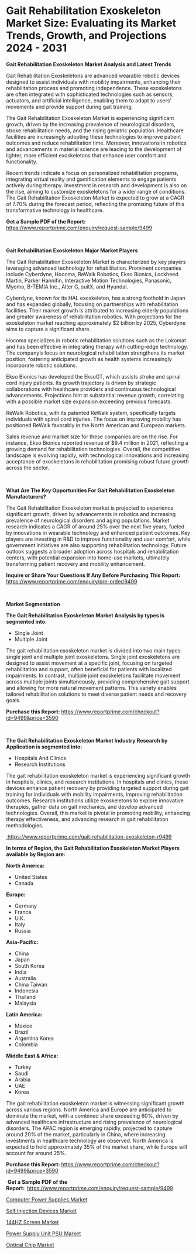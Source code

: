 <p><h1>Gait Rehabilitation Exoskeleton Market Size: Evaluating its Market Trends, Growth, and Projections 2024 - 2031</h1></p><p><strong>Gait Rehabilitation Exoskeleton Market Analysis and Latest Trends</strong></p>
<p><p>Gait Rehabilitation Exoskeletons are advanced wearable robotic devices designed to assist individuals with mobility impairments, enhancing their rehabilitation process and promoting independence. These exoskeletons are often integrated with sophisticated technologies such as sensors, actuators, and artificial intelligence, enabling them to adapt to users' movements and provide support during gait training.</p><p>The Gait Rehabilitation Exoskeleton Market is experiencing significant growth, driven by the increasing prevalence of neurological disorders, stroke rehabilitation needs, and the rising geriatric population. Healthcare facilities are increasingly adopting these technologies to improve patient outcomes and reduce rehabilitation time. Moreover, innovations in robotics and advancements in material science are leading to the development of lighter, more efficient exoskeletons that enhance user comfort and functionality.</p><p>Recent trends indicate a focus on personalized rehabilitation programs, integrating virtual reality and gamification elements to engage patients actively during therapy. Investment in research and development is also on the rise, aiming to customize exoskeletons for a wider range of conditions. The Gait Rehabilitation Exoskeleton Market is expected to grow at a CAGR of 7.70% during the forecast period, reflecting the promising future of this transformative technology in healthcare.</p></p>
<p><strong>Get a Sample PDF of the Report:&nbsp;</strong> <a href="https://www.reportprime.com/enquiry/request-sample/9499?utm_campaign=2014&utm_medium=2&utm_source=Github&utm_content=ia&utm_term=25122024&utm_id=gait-rehabilitation-exoskeleton">https://www.reportprime.com/enquiry/request-sample/9499</a></p>
<p>&nbsp;</p>
<p><strong>Gait Rehabilitation Exoskeleton Major Market Players</strong></p>
<p><p>The Gait Rehabilitation Exoskeleton Market is characterized by key players leveraging advanced technology for rehabilitation. Prominent companies include Cyberdyne, Hocoma, ReWalk Robotics, Ekso Bionics, Lockheed Martin, Parker Hannifin, Interactive Motion Technologies, Panasonic, Myomo, B-TEMIA Inc., Alter G, suitX, and Hyundai.</p><p>Cyberdyne, known for its HAL exoskeleton, has a strong foothold in Japan and has expanded globally, focusing on partnerships with rehabilitation facilities. Their market growth is attributed to increasing elderly populations and greater awareness of rehabilitation robotics. With projections for the exoskeleton market reaching approximately $2 billion by 2025, Cyberdyne aims to capture a significant share.</p><p>Hocoma specializes in robotic rehabilitation solutions such as the Lokomat and has been effective in integrating therapy with cutting-edge technology. The company’s focus on neurological rehabilitation strengthens its market position, fostering anticipated growth as health systems increasingly incorporate robotic solutions.</p><p>Ekso Bionics has developed the EksoGT, which assists stroke and spinal cord injury patients. Its growth trajectory is driven by strategic collaborations with healthcare providers and continuous technological advancements. Projections hint at substantial revenue growth, correlating with a possible market size expansion exceeding previous forecasts.</p><p>ReWalk Robotics, with its patented ReWalk system, specifically targets individuals with spinal cord injuries. The focus on improving mobility has positioned ReWalk favorably in the North American and European markets. </p><p>Sales revenue and market size for these companies are on the rise. For instance, Ekso Bionics reported revenue of $9.4 million in 2021, reflecting a growing demand for rehabilitation technologies. Overall, the competitive landscape is evolving rapidly, with technological innovations and increasing acceptance of exoskeletons in rehabilitation promising robust future growth across the sector.</p></p>
<p>&nbsp;</p>
<p><strong>What Are The Key Opportunities For Gait Rehabilitation Exoskeleton Manufacturers?</strong></p>
<p><p>The Gait Rehabilitation Exoskeleton market is projected to experience significant growth, driven by advancements in robotics and increasing prevalence of neurological disorders and aging populations. Market research indicates a CAGR of around 25% over the next five years, fueled by innovations in wearable technology and enhanced patient outcomes. Key players are investing in R&D to improve functionality and user comfort, while government initiatives are also supporting rehabilitation technology. Future outlook suggests a broader adoption across hospitals and rehabilitation centers, with potential expansion into home-use markets, ultimately transforming patient recovery and mobility enhancement.</p></p>
<p><strong>Inquire or Share Your Questions If Any Before Purchasing This Report:</strong> <a href="https://www.reportprime.com/enquiry/pre-order/9499?utm_campaign=2014&utm_medium=2&utm_source=Github&utm_content=ia&utm_term=25122024&utm_id=gait-rehabilitation-exoskeleton">https://www.reportprime.com/enquiry/pre-order/9499</a></p>
<p>&nbsp;</p>
<p><strong>Market Segmentation</strong></p>
<p><strong>The Gait Rehabilitation Exoskeleton Market Analysis by types is segmented into:</strong></p>
<p><ul><li>Single Joint</li><li>Multiple Joint</li></ul></p>
<p><p>The gait rehabilitation exoskeleton market is divided into two main types: single joint and multiple joint exoskeletons. Single joint exoskeletons are designed to assist movement at a specific joint, focusing on targeted rehabilitation and support, often beneficial for patients with localized impairments. In contrast, multiple joint exoskeletons facilitate movement across multiple joints simultaneously, providing comprehensive gait support and allowing for more natural movement patterns. This variety enables tailored rehabilitation solutions to meet diverse patient needs and recovery goals.</p></p>
<p><strong>Purchase this Report:&nbsp;</strong><a href="https://www.reportprime.com/checkout?id=9499&price=3590&utm_campaign=2014&utm_medium=2&utm_source=Github&utm_content=ia&utm_term=25122024&utm_id=gait-rehabilitation-exoskeleton">https://www.reportprime.com/checkout?id=9499&price=3590</a></p>
<p>&nbsp;</p>
<p><strong>The Gait Rehabilitation Exoskeleton Market Industry Research by Application is segmented into:</strong></p>
<p><ul><li>Hospitals And Clinics</li><li>Research Institutions</li></ul></p>
<p><p>The gait rehabilitation exoskeleton market is experiencing significant growth in hospitals, clinics, and research institutions. In hospitals and clinics, these devices enhance patient recovery by providing targeted support during gait training for individuals with mobility impairments, improving rehabilitation outcomes. Research institutions utilize exoskeletons to explore innovative therapies, gather data on gait mechanics, and develop advanced technologies. Overall, this market is pivotal in promoting mobility, enhancing therapy effectiveness, and advancing research in gait rehabilitation methodologies.</p></p>
<p><a href="https://www.reportprime.com/gait-rehabilitation-exoskeleton-r9499?utm_campaign=2014&utm_medium=2&utm_source=Github&utm_content=ia&utm_term=25122024&utm_id=gait-rehabilitation-exoskeleton">&nbsp;https://www.reportprime.com/gait-rehabilitation-exoskeleton-r9499</a></p>
<p><strong>In terms of Region, the Gait Rehabilitation Exoskeleton Market Players available by Region are:</strong></p>
<p>
    <p> <strong> North America: </strong>
        <ul>
            <li>United States</li>
            <li>Canada</li>
        </ul>
        </p> 
    <p> <strong> Europe: </strong>
        <ul>
            <li>Germany</li>
            <li>France</li>
            <li>U.K.</li>
            <li>Italy</li>
            <li>Russia</li>
        </ul>
        </p> 
    <p> <strong> Asia-Pacific: </strong>
        <ul>
            <li>China</li>
            <li>Japan</li>
            <li>South Korea</li>
            <li>India</li>
            <li>Australia</li>
            <li>China Taiwan</li>
            <li>Indonesia</li>
            <li>Thailand</li>
            <li>Malaysia</li>
        </ul>
        </p> 
    <p> <strong> Latin America: </strong>
        <ul>
            <li>Mexico</li>
            <li>Brazil</li>
            <li>Argentina Korea</li>
            <li>Colombia</li>
        </ul>
        </p> 
    <p> <strong> Middle East & Africa: </strong>
        <ul>
            <li>Turkey</li>
            <li>Saudi</li>
            <li>Arabia</li>
            <li>UAE</li>
            <li>Korea</li>
        </ul>
    </p>
    </p>
<p><p>The gait rehabilitation exoskeleton market is witnessing significant growth across various regions. North America and Europe are anticipated to dominate the market, with a combined share exceeding 60%, driven by advanced healthcare infrastructure and rising prevalence of neurological disorders. The APAC region is emerging rapidly, projected to capture around 20% of the market, particularly in China, where increasing investments in healthcare technology are observed. North America is expected to hold approximately 35% of the market share, while Europe will account for around 25%.</p></p>
<p><strong>Purchase this Report: </strong><a href="https://www.reportprime.com/checkout?id=9499&price=3590&utm_campaign=2014&utm_medium=2&utm_source=Github&utm_content=ia&utm_term=25122024&utm_id=gait-rehabilitation-exoskeleton">https://www.reportprime.com/checkout?id=9499&price=3590</a></p>
<p>&nbsp;<strong>Get a Sample PDF of the Report:&nbsp;&nbsp;</strong><a href="https://www.reportprime.com/enquiry/request-sample/9499?utm_campaign=2014&utm_medium=2&utm_source=Github&utm_content=ia&utm_term=25122024&utm_id=gait-rehabilitation-exoskeleton">https://www.reportprime.com/enquiry/request-sample/9499</a></p>
<p><strong></strong></p>
<p><p><a href="https://www.linkedin.com/pulse/c-glance-reports-anmec?utm_campaign=2014&utm_medium=2&utm_source=Github&utm_content=ia&utm_term=25122024&utm_id=gait-rehabilitation-exoskeleton">Computer Power Supplies Market</a></p><p><a href="https://www.linkedin.com/pulse/revenue-insights-self-injection-devices-market-projected-atkrf?utm_campaign=2014&utm_medium=2&utm_source=Github&utm_content=ia&utm_term=25122024&utm_id=gait-rehabilitation-exoskeleton">Self Injection Devices Market</a></p><p><a href="https://www.linkedin.com/pulse/market-insights-144hz-screen-sector-2024-2031-expected-cagr-51-0dqif?utm_campaign=2014&utm_medium=2&utm_source=Github&utm_content=ia&utm_term=25122024&utm_id=gait-rehabilitation-exoskeleton">144HZ Screen Market</a></p><p><a href="https://www.linkedin.com/pulse/key-trends-growth-drivers-power-supply-unit-psu-market-striking-zgdwf?utm_campaign=2014&utm_medium=2&utm_source=Github&utm_content=ia&utm_term=25122024&utm_id=gait-rehabilitation-exoskeleton">Power Supply Unit PSU Market</a></p><p><a href="https://www.linkedin.com/pulse/c-glance-reports-anmec?utm_campaign=2014&utm_medium=2&utm_source=Github&utm_content=ia&utm_term=25122024&utm_id=gait-rehabilitation-exoskeleton">Optical Chip Market</a></p></p>
